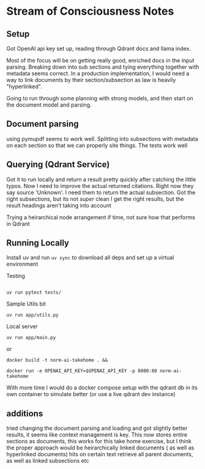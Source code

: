 # Stream of Consciousness Notes

## Setup
Got OpenAI api key set up, reading through Qdrant docs and 
llama index.

Most of the focus will be on getting really good, enriched 
docs in the input parsing. Breaking down into sub sections
and tying everything together with metadata seems correct. 
In a production implementation, I would need a way to link
documents by their section/subsection as law is heavily 
"hyperlinked". 

Going to run through some planning with strong models, and 
then start on the document model and parsing.

## Document parsing
using pymupdf seems to work well.
Splitting into subsections with metadata on each section
so that we can properly site things. The tests work well

## Querying (Qdrant Service)
Got it to run locally and return a result pretty quickly
after catching the little typos. Now I need to improve the 
actual returned citations. Right now they say source 'Unknown'. 
I need them to return the actual subsection.
Got the right subsections, but its not _super_ clean
I get the right results, but the result headings
aren't taking into account

Trying a heirarchical node arrangement if time, not sure 
how that performs in Qdrant


## Running Locally
Install uv and run `uv sync` to download all deps and set
up a virtual environment

Testing
```

uv run pytest tests/
```

Sample Utils bit
```
uv run app/utils.py
```


Local server

```
uv run app/main.py
```

or 
```
docker build -t norm-ai-takehome . &&

docker run -e OPENAI_API_KEY=$OPENAI_API_KEY -p 8000:80 norm-ai-takehome
```

With more time I would do a docker compose setup with the qdrant db in its own container to simulate better
(or use a live qdrant dev instance)


## additions
tried changing the document parsing and loading and got slightly better results, 
it seems like context management is key. This now stores entire sections as
documents, this works for this take home exercise, but I think the proper approach would be 
heirarchically linked documents ( as well as hyperlinked documents)
hits on certain text retrieve all parent documents, as well as linked subsections etc
